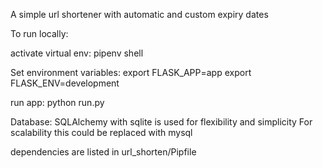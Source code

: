 A simple url shortener with automatic and custom expiry dates 

To run locally:

activate virtual env: 
pipenv shell

Set environment variables:
export FLASK_APP=app
export FLASK_ENV=development

run app:
python run.py

Database:
SQLAlchemy with sqlite is used for flexibility and simplicity
For scalability this could be replaced with mysql 

dependencies are listed in url_shorten/Pipfile